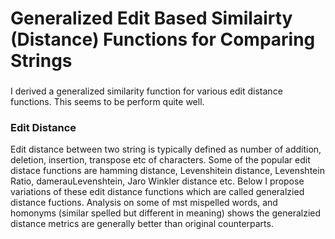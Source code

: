 # Generalized Edit Based Similairty (Distance) Functions for Comparing Strings

### 

I derived a generalized similarity function for various edit distance functions. This seems to be perform quite well.

### Edit Distance 

Edit distance between two string is typically defined as number of addition, deletion, insertion, transpose etc of characters. Some of the popular 
edit distace functions are hamming distance, Levenshitein distance, Levenshtein Ratio, damerauLevenshtein, Jaro Winkler distance etc. 
Below I propose variations of these edit distance functions which are called generalzied distance fuctions. Analysis on some of mst mispelled words, and homonyms (similar spelled but different in meaning)
shows the generalzied distance metrics are generally better than original counterparts.
